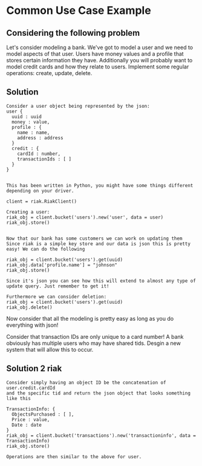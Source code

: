 # Common Use Case Example


## Considering the following problem
Let's consider modeling a bank. We've got to model a user and we need to model aspects of that user.
Users have money values and a profile that stores certain information they have. Additionally you will
probably want to model credit cards and how they relate to users. Implement some regular operations:
create, update, delete.




## Solution
```
Consider a user object being represented by the json:
user {
  uuid : uuid
  money : value,
  profile : {
    name : name,
    address : address
  }
  credit : {
    cardId : number,
    transactionIds : [ ]
  }
}


This has been written in Python, you might have some things different depending on your driver.

client = riak.RiakClient()

Creating a user:
riak_obj = client.bucket('users').new('user', data = user)
riak_obj.store()
  
  
Now that our bank has some customers we can work on updating them
Since riak is a simple key store and our data is json this is pretty easy! We can do the following

riak_obj = client.bucket('users').get(uuid)
riak_obj.data['profile.name'] = "johnson"
riak_obj.store()

Since it's json you can see how this will extend to almost any type of update query. Just remember to get it!

Furthermore we can consider deletion:
riak_obj = client.bucket('users').get(uuid)
riak_obj.delete()
```

Now consider that all the modeling is pretty easy as long as you do everything with json! 

Consider that transaction IDs are only unique to a card number! A bank obviously has multiple
users who may have shared tids. Desgin a new system that will allow this to occur.

## Solution 2 riak
```
Consider simply having an object ID be the concatenation of user.credit.cardId
and the specific tid and return the json object that looks something like this

TransactionInfo: {
  ObjectsPurchased : [ ],
  Price : value,
  Date : date
}
riak_obj = client.bucket('transactions').new('transactioninfo', data = TransactionInfo)
riak_obj.store()

Operations are then similar to the above for user.
```
